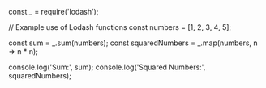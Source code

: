 const \_ = require('lodash');

// Example use of Lodash functions
const numbers = [1, 2, 3, 4, 5];

const sum = _.sum(numbers);
const squaredNumbers = _.map(numbers, n => n \* n);

console.log('Sum:', sum);
console.log('Squared Numbers:', squaredNumbers);
